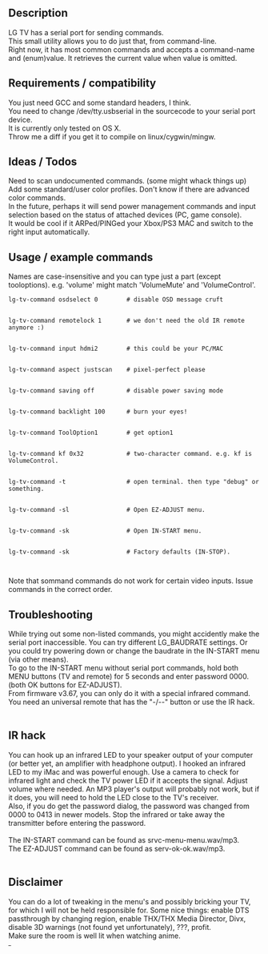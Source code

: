 ## Description ##
LG TV has a serial port for sending commands.<br>
This small utility allows you to do just that, from command-line.<br>
Right now, it has most common commands and accepts a command-name and (enum)value. It retrieves the current value when value is omitted.<br>

<h2>Requirements / compatibility</h2>
You just need GCC and some standard headers, I think.<br>
You need to change /dev/tty.usbserial in the sourcecode to your serial port device.<br>
It is currently only tested on OS X.<br>
Throw me a diff if you get it to compile on linux/cygwin/mingw.<br>

<h2>Ideas / Todos</h2>
Need to scan undocumented commands. (some might whack things up)<br>
Add some standard/user color profiles. Don't know if there are advanced color commands.<br>
In the future, perhaps it will send power management commands and input selection based on the status of attached devices (PC, game console).<br>
It would be cool if it ARPed/PINGed your Xbox/PS3 MAC and switch to the right input automatically.<br>

<h2>Usage / example commands</h2>
Names are case-insensitive and you can type just a part (except tooloptions). e.g. 'volume' might match 'VolumeMute' and 'VolumeControl'.<br>
<pre><code>lg-tv-command osdselect 0        # disable OSD message cruft<br>
lg-tv-command remotelock 1       # we don't need the old IR remote anymore :)<br>
lg-tv-command input hdmi2        # this could be your PC/MAC<br>
lg-tv-command aspect justscan    # pixel-perfect please<br>
lg-tv-command saving off         # disable power saving mode<br>
lg-tv-command backlight 100      # burn your eyes!<br>
lg-tv-command ToolOption1        # get option1<br>
lg-tv-command kf 0x32            # two-character command. e.g. kf is VolumeControl.<br>
lg-tv-command -t                 # open terminal. then type "debug" or something.<br>
lg-tv-command -sl                # Open EZ-ADJUST menu.<br>
lg-tv-command -sk                # Open IN-START menu.<br>
lg-tv-command -sk                # Factory defaults (IN-STOP).<br>
</code></pre>

Note that sommand commands do not work for certain video inputs. Issue commands in the correct order.<br>

<h2>Troubleshooting</h2>
While trying out some non-listed commands, you might accidently make the serial port inaccessible. You can try different LG_BAUDRATE settings. Or you could try powering down or change the baudrate in the IN-START menu (via other means).<br>
To go to the IN-START menu without serial port commands, hold both MENU buttons (TV and remote) for 5 seconds and enter password 0000. (both OK buttons for EZ-ADJUST).<br>
From firmware v3.67, you can only do it with a special infrared command. You need an universal remote that has the "-/--" button or use the IR hack.<br>
<br>
<h2>IR hack</h2>
You can hook up an infrared LED to your speaker output of your computer (or better yet, an amplifier with headphone output). I hooked an infrared LED to my iMac and was powerful enough. Use a camera to check for infrared light and check the TV power LED if it accepts the signal. Adjust volume where needed. An MP3 player's output will probably not work, but if it does, you will need to hold the LED close to the TV's receiver.<br>
Also, if you do get the password dialog, the password was changed from 0000 to 0413 in newer models. Stop the infrared or take away the transmitter before entering the password.<br>
<br>
The IN-START command can be found as srvc-menu-menu.wav/mp3.<br>
The EZ-ADJUST command can be found as serv-ok-ok.wav/mp3.<br>
<br>
<h2>Disclaimer</h2>
You can do a lot of tweaking in the menu's and possibly bricking your TV, for which I will not be held responsible for. Some nice things: enable DTS passthrough by changing region, enable THX/THX Media Director, Divx, disable 3D warnings (not found yet unfortunately), ???, profit.<br>
Make sure the room is well lit when watching anime.<br>
<sup>_</sup>